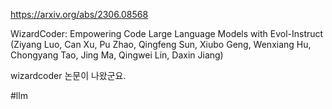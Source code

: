 https://arxiv.org/abs/2306.08568

WizardCoder: Empowering Code Large Language Models with Evol-Instruct (Ziyang Luo, Can Xu, Pu Zhao, Qingfeng Sun, Xiubo Geng, Wenxiang Hu, Chongyang Tao, Jing Ma, Qingwei Lin, Daxin Jiang)

wizardcoder 논문이 나왔군요.

#llm 